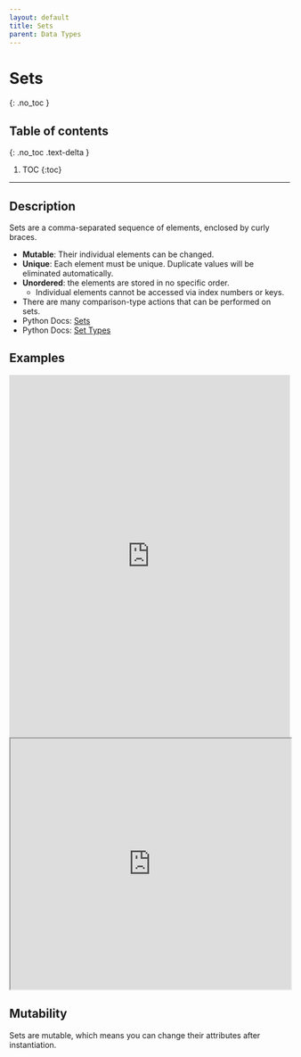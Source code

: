 ```yaml
---
layout: default
title: Sets
parent: Data Types
---
```

# Sets
{: .no_toc }
## Table of contents
{: .no_toc .text-delta }

1. TOC
{:toc}

---

## Description
Sets are a comma-separated sequence of elements, enclosed by curly braces.
- **Mutable**: Their individual elements can be changed.
- **Unique**: Each element must be unique. Duplicate values will be eliminated automatically. 
- **Unordered**: the elements are stored in no specific order. 
    - Individual elements cannot be accessed via index numbers or keys.
- There are many comparison-type actions that can be performed on sets. 
- Python Docs: [Sets](https://docs.python.org/3/tutorial/datastructures.html#sets)
- Python Docs: [Set Types](https://docs.python.org/3/library/stdtypes.html#set-types-set-frozenset)

## Examples

<iframe height="650px" width="100%" src="https://repl.it/@bianca_ruiz/sets?lite=true" scrolling="no" frameborder="no" allowtransparency="true" allowfullscreen="true" sandbox="allow-forms allow-pointer-lock allow-popups allow-same-origin allow-scripts allow-modals"></iframe>
<br>
<iframe width="100%" height="450" frameborder="1" src="https://pythontutor.com/iframe-embed.html#code=flavors1%20%3D%20%7B'Lemon%20Glaze',%20'Pink%20Velvet',%20'Gingersnap',%20'Molten%20Lava'%7D%0Aflavors2%20%3D%20%7B'Molten%20Lava',%20'Birthday%20Cake'%7D%0A%0Aflavors1.add%28'Birthday%20Cake'%29%0A%0Ain_both%20%3D%20flavors1%20%26%20flavors2%0Anot_in_both%20%3D%20flavors1%20-%20flavors2%0A%0Aflavors1.discard%28'Lemon%20Glaze'%29&codeDivHeight=400&codeDivWidth=350&cumulative=false&curInstr=0&heapPrimitives=nevernest&origin=opt-frontend.js&py=3&rawInputLstJSON=%5B%5D&textReferences=false"> </iframe>

## Mutability
Sets are mutable, which means you can change their attributes after instantiation. 
